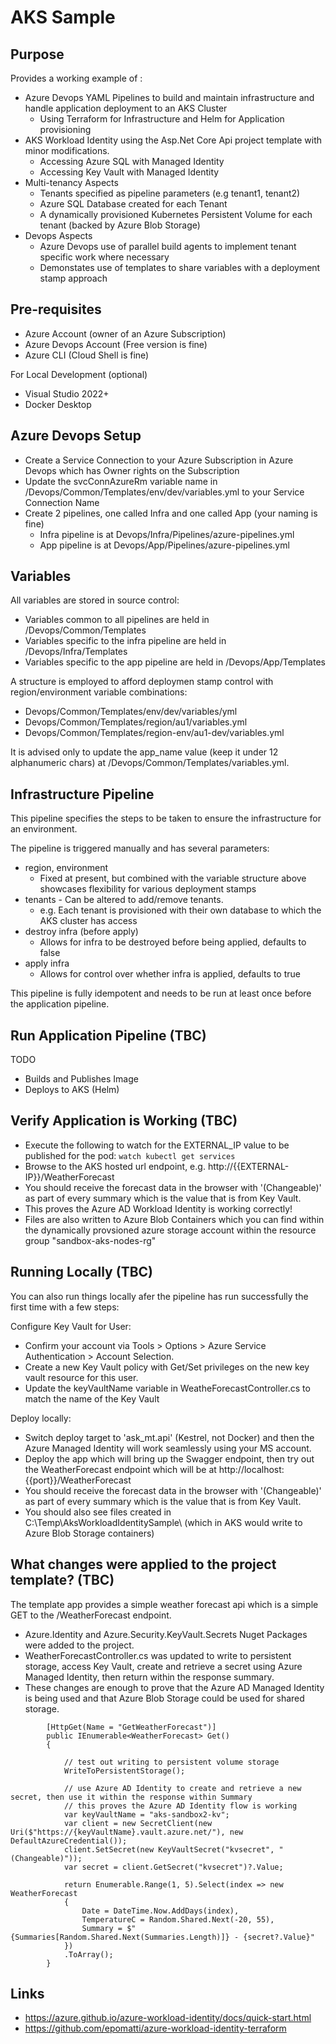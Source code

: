# AKS Sample

## Purpose

Provides a working example of :

- Azure Devops YAML Pipelines to build and maintain infrastructure and handle application deployment to an AKS Cluster
    - Using Terraform for Infrastructure and Helm for Application provisioning
- AKS Workload Identity using the Asp.Net Core Api project template with minor modifications. 
    - Accessing Azure SQL with Managed Identity
    - Accessing Key Vault with Managed Identity
- Multi-tenancy Aspects
    - Tenants specified as pipeline parameters (e.g tenant1, tenant2)
    - Azure SQL Database created for each Tenant
    - A dynamically provisioned Kubernetes Persistent Volume for each tenant (backed by Azure Blob Storage)
- Devops Aspects
    - Azure Devops use of parallel build agents to implement tenant specific work where necessary
    - Demonstates use of templates to share variables with a deployment stamp approach

## Pre-requisites
- Azure Account (owner of an Azure Subscription)
- Azure Devops Account (Free version is fine)
- Azure CLI (Cloud Shell is fine)

For Local Development (optional)
- Visual Studio 2022+
- Docker Desktop

## Azure Devops Setup
- Create a Service Connection to your Azure Subscription in Azure Devops which has Owner rights on the Subscription
- Update the svcConnAzureRm variable name in /Devops/Common/Templates/env/dev/variables.yml to your Service Connection Name
- Create 2 pipelines, one called Infra and one called App (your naming is fine)
    - Infra pipeline is at Devops/Infra/Pipelines/azure-pipelines.yml
    - App pipeline is at Devops/App/Pipelines/azure-pipelines.yml

## Variables
All variables are stored in source control:
- Variables common to all pipelines are held in /Devops/Common/Templates
- Variables specific to the infra pipeline are held in /Devops/Infra/Templates
- Variables specific to the app pipeline are held in /Devops/App/Templates

A structure is employed to afford deploymen stamp control with region/environment variable combinations:
- Devops/Common/Templates/env/dev/variables/yml
- Devops/Common/Templates/region/au1/variables.yml
- Devops/Common/Templates/region-env/au1-dev/variables.yml

It is advised only to update the app_name value (keep it under 12 alphanumeric chars) at /Devops/Common/Templates/variables.yml.

## Infrastructure Pipeline
This pipeline specifies the steps to be taken to ensure the infrastructure for an environment. 

The pipeline is triggered manually and has several parameters:

- region, environment 
    - Fixed at present, but combined with the variable structure above showcases flexibility for various deployment stamps
- tenants - Can be altered to add/remove tenants. 
    - e.g. Each tenant is provisioned with their own database to which the AKS cluster has access
- destroy infra (before apply) 
    - Allows for infra to be destroyed before being applied, defaults to false
- apply infra 
    - Allows for control over whether infra is applied, defaults to true

This pipeline is fully idempotent and needs to be run at least once before the application pipeline. 


## Run Application Pipeline (TBC)
TODO 
 - Builds and Publishes Image
 - Deploys to AKS (Helm)

## Verify Application is Working (TBC)
- Execute the following to watch for the EXTERNAL_IP value to be published for the pod: ```watch kubectl get services```
- Browse to the AKS hosted url endpoint, e.g. http://{{EXTERNAL-IP}}/WeatherForecast 
- You should receive the forecast data in the browser with '(Changeable)' as part of every summary which is the value that is from Key Vault.
- This proves the Azure AD Workload Identity is working correctly!
- Files are also written to Azure Blob Containers which you can find within the dynamically provsioned azure storage account within the resource group "sandbox-aks-nodes-rg"


## Running Locally (TBC)

You can also run things locally afer the pipeline has run successfully the first time with a few steps:

 Configure Key Vault for User:
 - Confirm your account via Tools > Options > Azure Service Authentication > Account Selection.
 - Create a new Key Vault policy with Get/Set privileges on the new key vault resource for this user.
 - Update the keyVaultName variable in WeatheForecastController.cs to match the name of the Key Vault 

 Deploy locally:
 - Switch deploy target to 'ask_mt.api' (Kestrel, not Docker) and then the Azure Managed Identity will work seamlessly using your MS account. 
 - Deploy the app which will bring up the Swagger endpoint, then try out the WeatherForecast endpoint which will be at http://localhost:{{port}}/WeatherForecast 
 - You should receive the forecast data in the browser with '(Changeable)' as part of every summary which is the value that is from Key Vault.
 - You should also see files created in C:\Temp\AksWorkloadIdentitySample\ (which in AKS would write to Azure Blob Storage containers)

## What changes were applied to the project template? (TBC)
The template app provides a simple weather forecast api which is a simple GET to the /WeatherForecast endpoint. 

- Azure.Identity and Azure.Security.KeyVault.Secrets Nuget Packages were added to the project.
- WeatherForecastController.cs was updated to write to persistent storage, access Key Vault, create and retrieve a secret using Azure Managed Identity, then return within the response summary.
- These changes are enough to prove that the Azure AD Managed Identity is being used and that Azure Blob Storage could be used for shared storage.

```
        [HttpGet(Name = "GetWeatherForecast")]
        public IEnumerable<WeatherForecast> Get()
        {

            // test out writing to persistent volume storage
            WriteToPersistentStorage();

            // use Azure AD Identity to create and retrieve a new secret, then use it within the response within Summary
            // this proves the Azure AD Identity flow is working 
            var keyVaultName = "aks-sandbox2-kv";
            var client = new SecretClient(new Uri($"https://{keyVaultName}.vault.azure.net/"), new DefaultAzureCredential());
            client.SetSecret(new KeyVaultSecret("kvsecret", "(Changeable)"));
            var secret = client.GetSecret("kvsecret")?.Value;

            return Enumerable.Range(1, 5).Select(index => new WeatherForecast
            {
                Date = DateTime.Now.AddDays(index),
                TemperatureC = Random.Shared.Next(-20, 55),
                Summary = $"{Summaries[Random.Shared.Next(Summaries.Length)]} - {secret?.Value}"
            })
            .ToArray();
        }

```

## Links
- https://azure.github.io/azure-workload-identity/docs/quick-start.html
- https://github.com/epomatti/azure-workload-identity-terraform
